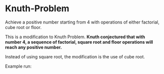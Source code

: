 # Knuth-Problem
Achieve a positive number starting from 4 with operations of either factorial, cube root or floor.

This is a modification to Knuth Problem.
<b> Knuth conjectured that with number 4, a sequence of factorial, square root and floor operations will reach any positive number.</b>

Instead of using square root, the modification is the use of cube root.

Example run: 
